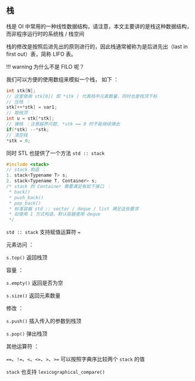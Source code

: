 ## 栈

栈是 OI 中常用的一种线性数据结构，请注意，本文主要讲的是栈这种数据结构， 而非程序运行时的系统栈 / 栈空间

栈的修改是按照后进先出的原则进行的，因此栈通常被称为是后进先出（last in first out）表，简称 LIFO 表。

!!! warning
    为什么不是 FILO 呢？

我们可以方便的使用数组来模拟一个栈， 如下 ：

```cpp
int stk[N];
// 这里使用 stk[0]( 即 *stk ) 代表栈中元素数量，同时也是栈顶下标
// 压栈 ：
stk[++*stk] = var1;
// 取栈顶 ：
int u = stk[*stk];
// 弹栈 ：注意越界问题, *stk == 0 时不能继续弹出
if(*stk) --*stk;
// 清空栈
*stk = 0;
```

同时 STL 也提供了一个方法 `std :: stack`

```cpp
#include <stack>
// stack 构造 ：
1. stack<Typename T> s;
2. stack<Typename T, Container> s;
/* stack 的 Container 需要满足有如下接口 ：
 * back()
 * push_back()
 * pop_back()
 * 标准容器 std :: vector / deque / list 满足这些要求
 * 如使用 1 方式构造，默认容器使用 deque
 */
```

`std :: stack` 支持赋值运算符 `=`

元素访问 ：

`s.top()` 返回栈顶

容量 ：

`s.empty()` 返回是否为空

`s.size()` 返回元素数量

修改 ：

`s.push()` 插入传入的参数到栈顶

`s.pop()` 弹出栈顶

其他运算符 ：

`==`、`!=`、`<`、`<=`、`>`、`>=` 可以按照字典序比较两个 `stack` 的值

`stack` 也支持 `lexicographical_compare()` 
